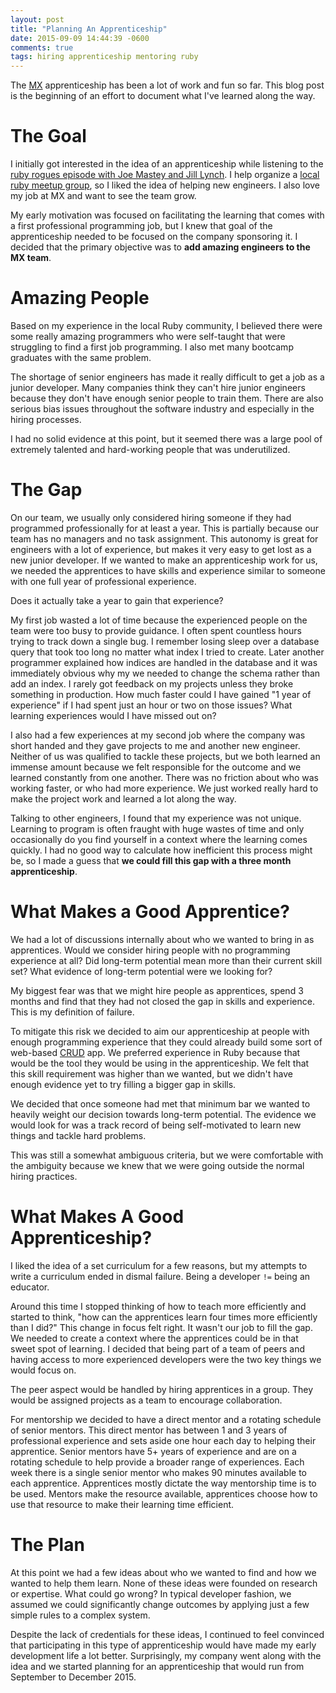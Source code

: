 ```yaml
---
layout: post
title: "Planning An Apprenticeship"
date: 2015-09-09 14:44:39 -0600
comments: true
tags: hiring apprenticeship mentoring ruby
---
```


The [MX](http://mx.com/) apprenticeship has been a lot of work and fun so far.
This blog post is the beginning of an effort to document what I've learned along the way.

# The Goal

I initially got interested in the idea of an apprenticeship while listening to the [ruby rogues episode with Joe Mastey and Jill Lynch](https://devchat.tv/ruby-rogues/190-rr-apprenticeship-with-joseph-mastey-and-jill-lynch-of-enova).
I help organize a [local ruby meetup group](http://utruby.org/#uv.rb), so I liked the idea of helping new engineers.
I also love my job at MX and want to see the team grow.

My early motivation was focused on facilitating the learning that comes with a first professional programming job, but I knew that goal of the apprenticeship needed to be focused on the company sponsoring it.
I decided that the primary objective was to __add amazing engineers to the MX team__.

<!--more-->

# Amazing People

Based on my experience in the local Ruby community, I believed there were some really amazing programmers who were self-taught that were struggling to find a first job programming.
I also met many bootcamp graduates with the same problem.

The shortage of senior engineers has made it really difficult to get a job as a junior developer.
Many companies think they can't hire junior engineers because they don't have enough senior people to train them.
There are also serious bias issues throughout the software industry and especially in the hiring processes.

I had no solid evidence at this point, but it seemed there was a large pool of extremely talented and hard-working people that was underutilized.

# The Gap

On our team, we usually only considered hiring someone if they had programmed professionally for at least a year.
This is partially because our team has no managers and no task assignment.
This autonomy is great for engineers with a lot of experience, but makes it very easy to get lost as a new junior developer.
If we wanted to make an apprenticeship work for us, we needed the apprentices to have skills and experience similar to someone with one full year of professional experience.

Does it actually take a year to gain that experience?

My first job wasted a lot of time because the experienced people on the team were too busy to provide guidance.
I often spent countless hours trying to track down a single bug.
I remember losing sleep over a database query that took too long no matter what index I tried to create.
Later another programmer explained how indices are handled in the database and it was immediately obvious why my we needed to change the schema rather than add an index.
I rarely got feedback on my projects unless they broke something in production.
How much faster could I have gained "1 year of experience" if I had spent just an hour or two on those issues?
What learning experiences would I have missed out on?

I also had a few experiences at my second job where the company was short handed and they gave projects to me and another new engineer.
Neither of us was qualified to tackle these projects, but we both learned an immense amount because we felt responsible for the outcome and we learned constantly from one another.
There was no friction about who was working faster, or who had more experience.
We just worked really hard to make the project work and learned a lot along the way.

Talking to other engineers, I found that my experience was not unique.
Learning to program is often fraught with huge wastes of time and only occasionally do you find yourself in a context where the learning comes quickly.
I had no good way to calculate how inefficient this process might be, so I made a guess that __we could fill this gap with a three month apprenticeship__.

# What Makes a Good Apprentice?

We had a lot of discussions internally about who we wanted to bring in as apprentices.
Would we consider hiring people with no programming experience at all?
Did long-term potential mean more than their current skill set?
What evidence of long-term potential were we looking for?

My biggest fear was that we might hire people as apprentices, spend 3 months and find that they had not closed the gap in skills and experience.
This is my definition of failure.

To mitigate this risk we decided to aim our apprenticeship at people with enough programming experience that they could already build some sort of web-based [CRUD](https://en.wikipedia.org/wiki/Create,_read,_update_and_delete) app.
We preferred experience in Ruby because that would be the tool they would be using in the apprenticeship.
We felt that this skill requirement was higher than we wanted, but we didn't have enough evidence yet to try filling a bigger gap in skills.

We decided that once someone had met that minimum bar we wanted to heavily weight our decision towards long-term potential.
The evidence we would look for was a track record of being self-motivated to learn new things and tackle hard problems.

This was still a somewhat ambiguous criteria, but we were comfortable with the ambiguity because we knew that we were going outside the normal hiring practices.

# What Makes A Good Apprenticeship?

I liked the idea of a set curriculum for a few reasons, but my attempts to write a curriculum ended in dismal failure.
Being a developer `!=` being an educator.

Around this time I stopped thinking of how to teach more efficiently and started to think, "how can the apprentices learn four times more efficiently than I did?"
This change in focus felt right.
It wasn't our job to fill the gap.
We needed to create a context where the apprentices could be in that sweet spot of learning.
I decided that being part of a team of peers and having access to more experienced developers were the two key things we would focus on.

The peer aspect would be handled by hiring apprentices in a group.
They would be assigned projects as a team to encourage collaboration.

For mentorship we decided to have a direct mentor and a rotating schedule of senior mentors.
This direct mentor has between 1 and 3 years of professional experience and sets aside one hour each day to helping their apprentice.
Senior mentors have 5+ years of experience and are on a rotating schedule to help provide a broader range of experiences.
Each week there is a single senior mentor who makes 90 minutes available to each apprentice.
Apprentices mostly dictate the way mentorship time is to be used.
Mentors make the resource available, apprentices choose how to use that resource to make their learning time efficient.

# The Plan

At this point we had a few ideas about who we wanted to find and how we wanted to help them learn.
None of these ideas were founded on research or expertise.
What could go wrong?
In typical developer fashion, we assumed we could significantly change outcomes by applying just a few simple rules to a complex system.

Despite the lack of credentials for these ideas, I continued to feel convinced that participating in this type of apprenticeship would have made my early development life a lot better.
Surprisingly, my company went along with the idea and we started planning for an apprenticeship that would run from September to December 2015.
